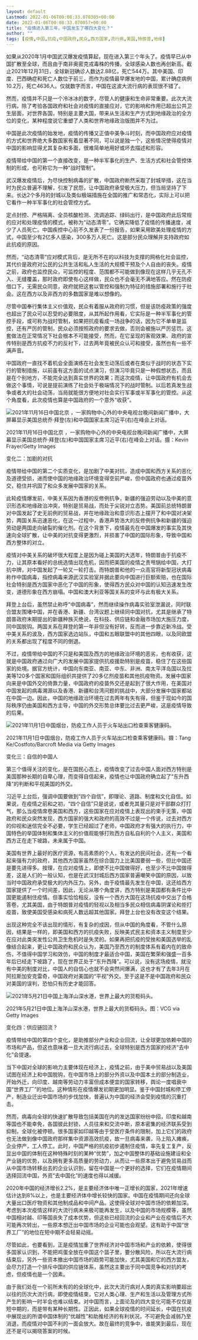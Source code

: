 ```yaml
---
layout: default
Lastmod: 2022-01-06T00:08:33.070305+00:00
date: 2022-01-06T00:08:33.070057+00:00
title: "疫情进入第三年，中国发生了哪四大变化？"
author: ""
tags: [疫情,中国,抗疫,中国政府,民众,西方国家,流行病,美国,特朗普,地缘]
---
```


如果从2020年1月中国武汉爆发疫情算起，现在进入第三个年头了。疫情早已从中国扩散至全球，而且由于南非奥密克戎毒株的传播，全球感染人数也再创新高。截止2021年12月31日，全球新冠确诊人数达2.88亿，死亡544万。其中美国、印度、巴西确症和死亡人数位于前三，而作为疫情最早爆发地的中国，累计确症病例10.2万，死亡4636人。仅就数字而言，中国在这波大流行病的表现很不错了。

然而，疫情并不只是一个冷冰冰的数字，尽管人的健康和生命非常重要。此次大流行病，除了考验各国政府和社会对疫情的直接应对，它的影响和作用已超出公共卫生层面，对世界各国，特别是主要大国，带来从生活和生产方式到地缘政治的全方位的变化，某种程度说它重塑了人类和世界地缘政治版图并不为过。

中国是此次疫情的始发地，疫情的传播又正值中美争斗时刻，而中国政府应对疫情的方式和世界绝大多数国家有着显著不同，可以说是独一个，这些情况使得疫情对中国的影响显得尤其复杂和多面，很难简单地用好或坏去描述和形容。

疫情带给中国的第一个直接改变，是一种半军事化的生产、生活方式和社会管控体制的形成，也可称它为一种“战时管制”。

武汉爆发疫情后，为尽快控制病毒的扩散，中国政府断然采取了封城举措，这在当时为民众普遍不理解，引发了民怨，让中国政府承受极大压力，但当局坚持了下来。长达2个多月的封城以及类似极端措施在全国的推广和常态化，实际上可以把它看作一种半军事化的社会管控方式。

定点封控、严格隔离、全员核酸检测、流调追踪、绿码出行，是中国政府此后常规的应对和处理疫情的模式，被称为“动态清零”。它确实降低了疫情的传播速度，减少了人员死亡。中国疾控中心前不久发表了一份报告，如果采用欧美处理疫情的方式，中国至少有2亿多人感染，300多万人死亡。这是部分民众理解并支持政府如此抗疫的原因。

然而，“动态清零”应对模式背后，是无所不在的以科技为支撑的网格化社会监控，其代价是政府对公民的公共生活和私人生活的大规模干预及个人自由的丧失。疫情之前，政府也监控民众，可监控的程度、范围都不可能做到像现在这样几乎无孔不入、无缝覆盖，那时政府即使有心这样做，民众也不会毫无不满地答应。然在防疫借口下，无需民众同意，政府就把这套以管控和强制为特征的措施部署和施行于社会。这在西方以及非西方的多数国家是难以想像的。

尽管中国奉行集体主义价值观，民众有着服从政府的习惯，但是该防疫政策的强度也超出了民众可以忍受的必要限度，从其所起作用看，它实际是一种半军事化的管控手段，或可称为战时管制，如果把抗疫看成一场战争的话，因为它不单单是监控，还有严厉的管制，民众必须按照政府的要求去做，否则会被施以严厉惩罚。这套做法在正常情况下社会根本不可能接受，然而，在它呈现的客观效果、政府的宣传特别是西方抗疫不力的反衬下，过去两年竟被民众认可和接受，虽然也有一些不满声音。

中国政府一直找不着机会全面演练在社会发生动荡后或者在类似于战时的状态下实行的管制措施，以前虽有这方面的试点演习，但演习毕竟只是一种假想状态，而且是在个别地方，不能完全达到真实世界的效果；而这次疫情，让中国政府有机会去做这个事情，可说是提前演练了社会处于极端情况下的战时管制。以后若真发生战争或者大的社会动荡，当局就能很方便地对社会实行军事或半军事化的管控。从这个角度看，此次疫情也算是中国政府的一个意外“收获”。

![2021年11月16日中国北京 ，一家购物中心外的中央电视台晚间新闻广播中，大屏幕显示美国总统乔·拜登(左)和中国国家主席习近平(右)在峰会上对话。](https://images.weserv.nl/?url=https%3A//d32kak7w9u5ewj.cloudfront.net/media/image/2022/01/396e228bc4b746859fd03c6ee1fe0941.jpg%3FimageView2/1/w/1080/h/720/format/jpg)

2021年11月16日中国北京 ，一家购物中心外的中央电视台晚间新闻广播中，大屏幕显示美国总统乔·拜登(左)和中国国家主席习近平(右)在峰会上对话。摄：Kevin Frayer/Getty Images

变化二：加剧的对抗

疫情带给中国的第二个实质变化，是加剧了中美对抗，造成中国和西方关系的恶化及道德受损，进而使中国的地缘政治环境变得空前严峻，但中国政府也通过疫苗外交，稳住并巩固了和众多发展中国家的关系。

此轮疫情爆发前，中美关系因为香港的反修例抗争，新疆的强迫劳动以及中美的意识形态和地缘政治冲突，特别是贸易战，而处于尖锐对立态势。美国前总统特朗普对中国发起了史无前例的贸易战，并在地缘政治和意识形态上摆开了和中国对决架势，两国关系迅速恶化，在这一过程中，香港声势浩大的反修例抗争和新疆的强迫劳动是两国走向破裂的催化剂。在这个背景下，疫情最先在中国爆发的事实及其快速向全球扩散，让中美的对抗变得更激烈，并损害了中国的国际形象，导致中国和西方整体的对立。

疫情对中美关系的破坏很大程度上是因为碰上美国的大选年，特朗普由于抗疫不力，让其原本看好的总统选情出现危机，因而把美国的疫情之责甩锅给中国，大打抗中牌，对中国发起了一轮又一轮打击。而特朗普和他的一众高官将新型冠状病毒称作中国病毒，指控病毒来源武汉实验室并据此要向中国进行巨额索赔，也在国际社会特别是西方国家中恶化了中国的形象，使得西方民众对中国的认知迅速发生改变，道德形象在西方崩塌。中国和澳大利亚等国关系的变坏与此有极大关系。

拜登上台后，虽然禁止称呼“中国病毒”，然而继续操作病毒实验室泄漏说，同时联合盟友围堵中国，并在香港、新疆、台湾议题上继续同中国对抗，尤其是继承了特朗普政府末期提出的新疆种族灭绝说，在科技、供应链和金融市场加大施压力度，同中国脱钩。两国关系在拜登的第一年非但没有好转，反而进一步靠近新冷战。受中美关系的波及，西方国家选边站队，中国和五眼联盟中的其他四眼，以及同欧盟的关系都出现了程度不同的倒退。

不过，疫情带给中国的不只是和美国及西方的地缘政治环境的恶劣，也有收获，这就是中国政府通过向广大的发展中国家提供抗疫援助特别是疫苗，稳住了在这些国家的处境。据官方统计，中国向东南亚、南亚、中东、非洲、南太平洋岛国以及拉美等120多个国家和国际组织共提供了20多亿剂疫苗和其他抗疫物资。发展中国家向来是中国外交的倚靠力量，中国政府的疫苗外交还是起到了很大作用，在美国对中国发起的病毒溯源以及香港、新疆和台湾问题的挑战中，大部分发展中国家都站在中国一边。因此，中国的地缘政治环境在过去两年有失有得，但鉴于现如今的国际秩序仍由美国和西方主导，中国的外交形势总体要比过去更严峻，这是疫情导致的后果。

![2021年11月1日中国烟台，防疫工作人员于火车站出口检查乘客健康码。](https://images.weserv.nl/?url=https%3A//d32kak7w9u5ewj.cloudfront.net/media/image/2022/01/99fdb982f76742a381ddb03bce8d5540.jpg%3FimageView2/1/w/1080/h/720/format/jpg)

2021年11月1日中国烟台，防疫工作人员于火车站出口检查乘客健康码。摄：Tang Ke/Costfoto/Barcroft Media via Getty Images

变化三：自信的中国人

第三个值得关注的变化，是在国民心态上，疫情改变了过去中国人面对西方特别是美国那种长期的自卑心理，而变得自信起来，疫情也让中国政府确立起了“东升西降”的判断和平视美国的外交。

习近平上台后，强调中国要做到“四个自信”，即理论、道路、制度和文化自信。如果说，在疫情之前和之初，“四个自信”只是说说，或者充其量只是对干部群众打打气，那么当疫情席卷美国和西方，这些国家在应对疫情上表现出的束手无策，中国政府和民众突然发现，西方国家的强大和政府的高效不过是一个传说，过去对西方的仰视和迷信完全不必要，学生已经超过了老师，中国政府才有强大的执行力，中国特色的举国体制和集体主义的价值观能够打败西方自私自利的个人主义，美国和西方正在走下坡路，未来属于中国。

美国有世界上最好的医疗资源，有高素质的个人，有发达的民间社会，还有一个看起来强有力的政府，其他西方国家虽然在综合国力上比美国要弱一些，但比中国还是要先进得多。按理，在应对疫情上，即使不比中国做得好，也至少不比中国做得差，这是人们的一般认知，也是在武汉封城后西方国家普遍嘲笑中国的原因，以致当时中国政府承受极大的内外压力。另外，由于疫情最先发生在中国，这还给西方国家提供了一个时间差，因此，无论从哪个角度讲，西方特别是美国都有条件比中国更能遏制住疫情。但事实恰恰相反，没有一个西方大国在这场抗疫中交出了合格答卷，尤其美国，由于特朗普对疫情的轻视以及相当多民众相信病毒阴谋论和拒打疫苗，致使美国受感染和病死人数远超其他国家。拜登上台也没有改变这个结果。

出现这种完全不该出现的情形，有复杂的成因，但从中国的角度看，不管什么原因，结果是一样的，即美国和西方的抗疫失败，反映美式民主和资本主义制度至少在应对此类突发性公共卫生危机时是失灵的。如果再把抗疫的受挫和美国选举的乱像结合起来，更让中国政府和民众认为，美国乃至西方的制度体系有着内在的致命伤，不值得中国学习和效仿，中国的制度才最适合中国，美国在繁荣和强盛一百多年后已经走下坡路了，现在世界正处于“东升西降”。可以说，没有这场疫情，就没有中美的制度对比，中国人的自信心也就不会突然间爆满，这也才有了去年3月在阿拉斯加安克雷奇，中国政府对美国的“平视”外交。至于这是不是中国政府和民众对美国的误判，恐怕只有历史才能回答。

![2021年5月21日中国上海洋山深水港，世界上最大的货柜码头。](https://images.weserv.nl/?url=https%3A//d32kak7w9u5ewj.cloudfront.net/media/image/2022/01/e44e00e6dbc0456a9690ba41e2587658.jpg%3FimageView2/1/w/1080/h/720/format/jpg)

2021年5月21日中国上海洋山深水港，世界上最大的货柜码头。图：VCG via Getty Images

变化四：供应链回流？

疫情带给中国的第四个变化，是助推部分产业和企业回流，让全球更加依赖中国的市场和产品，但这也意味着一旦大流行病过去，全球特别是西方国家的经济“去中化”会提速。

当下中国对全球的影响力主要体现在经济上，疫情之前，由于美中贸易战以及美国试图在经济上和中国脱钩，在中国市场上的部分外资以及中国本土的部分制造业，开始外迁，向印度、越南等劳动力丰富但成本便宜的国家转移，舆论一度唱衰中国“世界工厂”的地位。这种情形在疫情爆发初期更加明显。鉴于中国封城和停工停产，制造业迁出中国市场的步伐加快，普遍认为中国的经济会受到疫情的沉重打击。

然而，病毒向全球的快速扩散导致包括美国在内的发达国家纷纷中招，印度和越南等国也不能幸免，各国彼此封锁，人员往来和交流中断，原本密集的经济联系受到抑制，全球化被停顿。很多国家如印越等由于受医疗条件的限制，加上它们的政府也无法做到像中国政府那样集中资源高效抗疫，故一旦病毒来袭，马上陷入瘫痪，企业停产，工人停工。此时，中国严格的抗疫初步遏制住疫情，率先复工复产，反显出中国的体制在这种特殊时刻的某种“优势”，加之中国整体的基础设施建设和全产业链的优势，以及拥有更多高质量的劳动力，从而让一些原本出于避免贸易战而从中国市场转移出去的企业认识到，留在中国是一个更好的选择，它们在疫情期间选择回流中国，外资“去中国化”的速度也得以减缓。

2020年中国的经济增长2.2%，是主要经济体中唯一正增长的国家，2021年增速估计达到8%以上，也是主要经济体中增长较快的国家。中国在疫情期间还向全球大量出口医疗物资和其他制成品和中间产品。这使得全球对中国市场的依赖加深。考虑到本次疫情这样的大流行病未来极可能再发生，以及中国的市场规模等，虽然中国相对越、印等国丧失了成本优势，但这些已经回流的企业和产业在疫情后不大可能再次转出，一些原本想迁出中国市场的企业可能也会观望。这有助于中国“世界工厂”的地位在短中期不会轻易动摇。

尽管如此，也要看到，正是疫情加重了世界经济对中国市场和产业的依赖，使得很多国家认识到，不能把鸡蛋全放在中国这个篮子里，要分散风险，所以在大流行病结束后，另外一些资本撤出中国市场的趋势可能加快，尤其美国和它的西方盟友，会尽力打造一个排斥中国的供应链体系，虽然这主要出于同中国竞争和对抗的考虑，但疫情也是一个因素。

由于我们处在一个前所未有的的全球化中，此次大流行病对人类的真实影响要超出以往的历次大流行病，即使疫情结束，它对人类心理、生产和生活以及管理方式所产生的影响一时半会也难以结束。对中国而言，上面论及的四大变化可能不仅仅是短中期的，而是带有某种长期性。正因此，如果全球疫情的时间延长，中国在抗疫中展现出的所谓中国体制的“优越性”和助推经济的有利状况，不可避免会减弱乃至消退，而疫情对中国不利的一面会放大。故在最终的竞争中，谁能笑到最后，现在还不是可以揭晓答案的时候。

